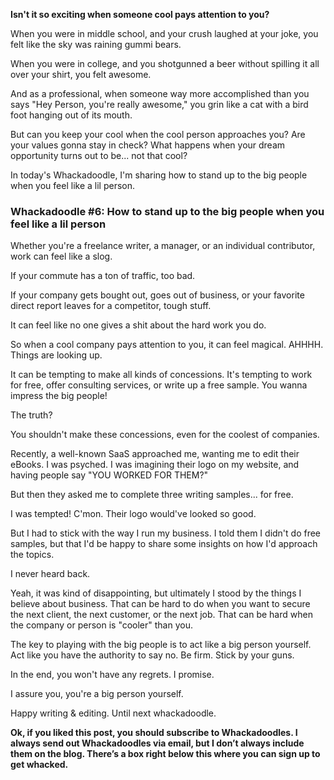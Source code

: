 __Isn't it so exciting when someone cool pays attention to you?__

When you were in middle school, and your crush laughed at your joke, you felt like the sky was raining gummi bears.

When you were in college, and you shotgunned a beer without spilling it all over your shirt, you felt awesome.

And as a professional, when someone way more accomplished than you says "Hey Person, you're really awesome," you grin like a cat with a bird foot hanging out of its mouth. 

But can you keep your cool when the cool person approaches you? Are your values gonna stay in check? What happens when your dream opportunity turns out to be... not that cool?

In today's Whackadoodle, I'm sharing how to stand up to the big people when you feel like a lil person. 

### Whackadoodle #6: How to stand up to the big people when you feel like a lil person

Whether you're a freelance writer, a manager, or an individual contributor, work can feel like a slog.

If your commute has a ton of traffic, too bad.

If your company gets bought out, goes out of business, or your favorite direct report leaves for a competitor, tough stuff.

It can feel like no one gives a shit about the hard work you do. 

So when a cool company pays attention to you, it can feel magical. AHHHH. Things are looking up.

It can be tempting to make all kinds of concessions. It's tempting to work for free, offer consulting services, or write up a free sample. You wanna impress the big people!

The truth?

You shouldn't make these concessions, even for the coolest of companies.
 
Recently, a well-known SaaS approached me, wanting me to edit their eBooks. I was psyched. I was imagining their logo on my website, and having people say "YOU WORKED FOR THEM?"

But then they asked me to complete three writing samples... for free.

I was tempted! C'mon. Their logo would've looked so good.

But I had to stick with the way I run my business. I told them I didn't do free samples, but that I'd be happy to share some insights on how I'd approach the topics.

I never heard back.

Yeah, it was kind of disappointing, but ultimately I stood by the things I believe about business. That can be hard to do when you want to secure the next client, the next customer, or the next job. That can be hard when the company or person is "cooler" than you. 

The key to playing with the big people is to act like a big person yourself. Act like you have the authority to say no. Be firm. Stick by your guns.

In the end, you won't have any regrets. I promise. 

I assure you, you're a big person yourself.
 
Happy writing & editing. Until next whackadoodle.

__Ok, if you liked this post, you should subscribe to Whackadoodles. I always send out Whackadoodles via email, but I don’t always include them on the blog. There’s a box right below this where you can sign up to get whacked.__